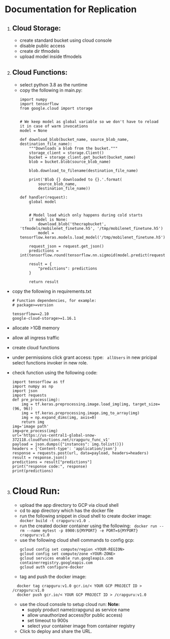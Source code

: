 # Documentation for Replication

1. ## Cloud Storage:

   - create standard bucket using cloud console
   - disable public access
   - create dir tfmodels
   - upload model inside tfmodels
2. ## Cloud Functions:

   - select python 3.8 as the runtime
   - copy the following in main.py:
     ```
     import numpy
     import tensorflow
     from google.cloud import storage


     # We keep model as global variable so we don't have to reload it in case of warm invocations
     model = None

     def download_blob(bucket_name, source_blob_name, destination_file_name):
         """Downloads a blob from the bucket."""
         storage_client = storage.Client()
         bucket = storage_client.get_bucket(bucket_name)
         blob = bucket.blob(source_blob_name)

         blob.download_to_filename(destination_file_name)

         print('Blob {} downloaded to {}.'.format(
             source_blob_name,
             destination_file_name))

     def handler(request):
         global model


         # Model load which only happens during cold starts
         if model is None:
             download_blob('thecrapbucket', 'tfmodels/mobilenet_finetune.h5', '/tmp/mobilenet_finetune.h5')
             model = tensorflow.keras.models.load_model('/tmp/mobilenet_finetune.h5')

         request_json = request.get_json()
         predictions = int(tensorflow.round(tensorflow.nn.sigmoid(model.predict(request_json['instances']))))

         result = {
             "predictions": predictions
         }

         return result
     ```

- copy the following in requirements.txt

  ```
  # Function dependencies, for example:
  # package>=version

  tensorflow==2.10
  google-cloud-storage>=1.16.1
  ```
- allocate >1GB memory
- allow all ingress traffic
- create cloud functions
- under permissions click grant access: type: ` allUsers` in new pricipal select functions invoker in new role.
- check function using the following code:

  ```
  import tensorflow as tf
  import numpy as np
  import json
  import requests
  def pre_process(img):
      img = tf.keras.preprocessing.image.load_img(img, target_size=(96, 96))
      img = tf.keras.preprocessing.image.img_to_array(img)
      img = np.expand_dims(img, axis=0)
      return img
  img='image path'
  img=pre_process(img)
  url='https://us-central1-global-snow-372118.cloudfunctions.net/crapguru_func_v1'
  payload = json.dumps({"instances": img.tolist()})
  headers = {'Content-type': 'application/json'}
  response = requests.post(url, data=payload, headers=headers)
  result = response.json()
  predictions = result["predictions"]
  print("response code:", response)
  print(predictions)
  ```

3. # Cloud Run:


   - upload the app directory to GCP via cloud shell
   - cd to app directory which has the docker file
   - run the following snippet in cloud shell to create docker image:
     ` docker build -t crapguru:v1.0 .`
   - run the created docker container using the following:
     ` docker run --rm --name mytest -p 8900:${MYPORT} -e PORT=${MYPORT} crapguru:v1.0`
   - use the following cloud shell commands to config gcp:
     ```
     gcloud config set compute/region <YOUR-REGION>
     gcloud config set compute/zone <YOUR-ZONE>
     gcloud services enable run.googleapis.com containerregistry.googleapis.com 
     gcloud auth configure-docker 
     ```
   - tag and push the docker image:

   ```
     docker tag crapguru:v1.0 gcr.io/< YOUR GCP PROJECT ID > /crapguru:v1.0
     docker push gcr.io/< YOUR GCP PROJECT ID > /crapguru:v1.0 
   ```
   - use the cloud console to setup cloud run:
     **Note:**
     - supply product name(crapguru) as service name
     - allow unauthorized access(for public access)
     - set timeout to 900s
     - select your container image from container registry
   - Click to deploy and share the URL.
